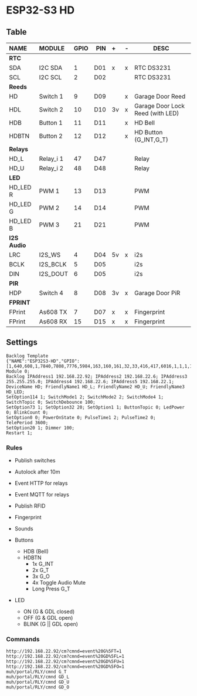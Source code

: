 # ESP32-S3 HD
## Table
| NAME | MODULE | GPIO | PIN | + | - | DESC |
|:--|:--|:--|--:|:--|---|---|
| **RTC** | | | | | | |
| SDA | I2C SDA | 1 | D01 | x | x | RTC DS3231 |
| SCL | I2C SCL | 2 | D02 | | | RTC DS3231 |
| **Reeds** | | | | | | |
| HD | Switch 1 | 9 | D09 | | x | Garage Door Reed |
| HDL | Switch 2 | 10 | D10 | 3v | x | Garage Door Lock Reed (with LED) |
| HDB | Button 1 | 11 | D11 |   | x | HD Bell |
| HDBTN | Button 2 | 12 | D12 |   | x | HD Button (G_INT,G_T) |
| **Relays** | | | | | | |
| HD_L | Relay_i 1 | 47 | D47 | | | Relay |
| HD_U | Relay_i 2 | 48 | D48 | | | Relay |
| **LED** | | | | | | |
| HD_LED R | PWM 1 | 13 | D13 | | | PWM |
| HD_LED G | PWM 2 | 14 | D14 | | | PWM |
| HD_LED B | PWM 3 | 21 | D21 | | | PWM |
| **I2S Audio** | | | | | | |
| LRC | I2S_WS | 4 | D04 | 5v | x | i2s |
| BCLK | I2S_BCLK | 5 | D05 | | | i2s |
| DIN | I2S_DOUT | 6 | D05 | | | i2s |
| **PIR** | | | | | | |
| HDP | Switch 4 | 8 | D08 | 3v | x | Garage Door PiR |
| **FPRINT** | | | | | | |
| FPrint | As608 TX | 7 | D07 | x | x | Fingerprint |
| FPrint | As608 RX | 15 | D15 | x | x | Fingerprint |

## Settings
```
Backlog Template
{"NAME":"ESP32S3-HD","GPIO":[1,640,608,1,7840,7808,7776,5984,163,160,161,32,33,416,417,6016,1,1,1,1,1,418,0,0,0,0,0,1,1,1,1,1,1,1,1,1,256,257],"FLAG":0,"BASE":1};
Module 0;
Backlog IPAddress1 192.168.22.92; IPAddress2 192.168.22.6; IPAddress3 255.255.255.0; IPAddress4 192.168.22.6; IPAddress5 192.168.22.1;
DeviceName HD; FriendlyName1 HD_L; FriendlyName2 HD_U; FriendlyName3 HD_LED; 
SetOption114 1; SwitchMode1 2; SwitchMode2 2; SwitchMode4 1; SwitchTopic 0; SwitchDebounce 100;
SetOption73 1; SetOption32 20; SetOption1 1; ButtonTopic 0; LedPower 0; BlinkCount 0;
SetOption0 0; PowerOnState 0; PulseTime1 2; PulseTime2 0;
TelePeriod 3600;
SetOption20 1; Dimmer 100;
Restart 1;
```
### Rules
- Publish switches
- Autolock after 10m
- Event HTTP for relays
- Event MQTT for relays
- Publish RFID
- Fingerprint
- Sounds

- Buttons
  - HDB (Bell)
  - HDBTN
    - 1x G_INT 
    - 2x G_T
    - 3x G_O
    - 4x Toggle Audio Mute
    - Long Press G_T
- LED
  - ON (G & GDL closed)
  - OFF (G & GDL open)
  - BLINK (G || GDL open)

### Commands
```
http://192.168.22.92/cm?cmnd=event%20G%5FT=1
http://192.168.22.92/cm?cmnd=event%20GD%5FL=1
http://192.168.22.92/cm?cmnd=event%20GD%5FU=1
http://192.168.22.92/cm?cmnd=event%20GD%5FO=1
muh/portal/RLY/cmnd G_T
muh/portal/RLY/cmnd GD_L
muh/portal/RLY/cmnd GD_U
muh/portal/RLY/cmnd GD_O
```
